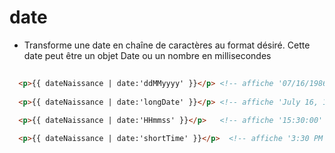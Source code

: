 # date

* Transforme une date en chaîne de caractères au format désiré.
Cette date peut être un objet Date ou un nombre en millisecondes

```html
 
  <p>{{ dateNaissance | date:'ddMMyyyy' }}</p> <!-- affiche '07/16/1986' -->
  
  <p>{{ dateNaissance | date:'longDate' }}</p> <!-- affiche 'July 16, 1986' -->
  
  <p>{{ dateNaissance | date:'HHmmss' }}</p>   <!-- affiche '15:30:00' -->

  <p>{{ dateNaissance | date:'shortTime' }}</p>  <!-- affiche '3:30 PM' -->
 
```